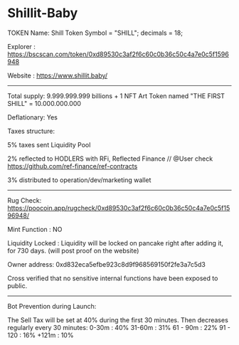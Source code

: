 # Shillit-Baby

TOKEN Name: Shill Token 
Symbol = "SHILL"; decimals = 18;

Explorer : https://bscscan.com/token/0xd89530c3af2f6c60c0b36c50c4a7e0c5f1596948

Website : https://www.shillit.baby/

-------------------------------

Total supply: 9.999.999.999 billions + 1 NFT Art Token named "THE FIRST SHILL" = 10.000.000.000

Deflationary: Yes

Taxes structure:

5% taxes sent Liquidity Pool

2% reflected to HODLERS with RFi, Reflected Finance // @User check https://github.com/ref-finance/ref-contracts

3% distributed to operation/dev/marketing wallet 

-------------------------------

Rug Check: https://poocoin.app/rugcheck/0xd89530c3af2f6c60c0b36c50c4a7e0c5f1596948/

Mint Function : NO

Liquidity Locked : Liquidity will be locked on pancake right after adding it, for 730 days. (will post proof on the website)

Owner address: 0xd832eca5efbe923c8d9f968569150f2fe3a7c5d3

Cross verified that no sensitive internal functions have been exposed to public.

-------------------------------

Bot Prevention during Launch:

The Sell Tax will be set at 40% during the first 30 minutes.
Then decreases regularly every 30 minutes:
0-30m : 40%
31-60m : 31%
61 - 90m : 22%
91 - 120 : 16%
+121m : 10%
